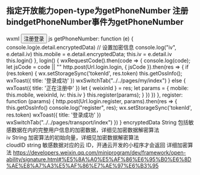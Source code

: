 ## 指定开放能力open-type为getPhoneNumber 注册bindgetPhoneNumber事件为getPhoneNumber
wxml
<button class="h-90 bg-token fb fb-main-center fb-cross-center bd-radio-12 c-fff-90" style="width:656rpx"
    open-type="getPhoneNumber" bindgetphonenumber="getPhoneNumber">
    注册登录
</button>
js
getPhoneNumber: function (e) {
    console.log(e.detail.encryptedData)
    // 设置加密信息
    console.log("iv", e.detail.iv)
    this.mobile = e.detail.encryptedData;
    this.iv = e.detail.iv
    this.login()
},
login() {
    wxRequestCode().then(code => {
        console.log(code);
        let jsCode = code || ""
        http.post(Url.login.login, {
        jsCode
        }).then(res => {
        if (res.token) {
            wx.setStorageSync('tokenId', res.token)
            this.getOssInfo();
            wxToast({
            title: '登录成功'
            })
            wxSwitchTab("../../pages/my/index")
        } else {
            wxToast({
            title: '正在注册中'
            })
            let {
            weixinId
            } = res;
            let params = {
            mobile: this.mobile,
            weixinId,
            iv: this.iv
            }
            this.register(params);
        }
        })
    })
},
register: function (params) {
    http.post(Url.login.register, params).then(res => {
        this.getOssInfo()
        console.log("register", res);
        wx.setStorageSync('tokenId', res.token)
        wxToast({
        title: '登录成功'
        })
        wxSwitchTab("../../pages/transport/index")
    })
}
encryptedData	String	包括敏感数据在内的完整用户信息的加密数据，详细见加密数据解密算法	
iv	            String	加密算法的初始向量，详细见加密数据解密算法	
cloudID	        string	敏感数据对应的云 ID，开通云开发的小程序才会返回
详细加密算法 
https://developers.weixin.qq.com/miniprogram/dev/framework/open-ability/signature.html#%E5%8A%A0%E5%AF%86%E6%95%B0%E6%8D%AE%E8%A7%A3%E5%AF%86%E7%AE%97%E6%B3%95

